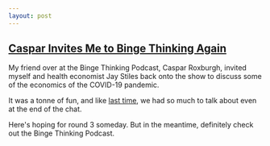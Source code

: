 ```yaml
---
layout: post
---
```

## [Caspar Invites Me to Binge Thinking Again](https://bit.ly/B_Think60)

My friend over at the Binge Thinking Podcast, Caspar Roxburgh, invited myself and health economist Jay Stiles back onto the show to discuss some of the economics of the COVID-19 pandemic.

It was a tonne of fun, and like [last time](https://bingethinkingpodcast.com/episodes/2018/2/27/episode-26-economic-booms-and-busts-with-david-murakami), we had so much to talk about even at the end of the chat.

Here's hoping for round 3 someday. But in the meantime, definitely check out the Binge Thinking Podcast.

